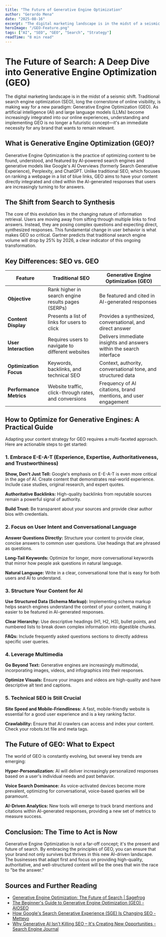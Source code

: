 ```yaml
---
title: "The Future of Generative Engine Optimization"
author: "Gerardo Mena"
date: "2025-08-16"
excerpt: "The digital marketing landscape is in the midst of a seismic shift. Traditional SEO is making way for Generative Engine Optimization (GEO). As AI becomes integrated into search, understanding GEO is no longer futuristic—it's an immediate necessity."
heroImage: "/GEO-Feature.png"
tags: ["AI", "SEO", "GEO", "Search", "Strategy"]
readTime: "8 min read"
---
```


# The Future of Search: A Deep Dive into Generative Engine Optimization (GEO)

The digital marketing landscape is in the midst of a seismic shift. Traditional search engine optimization (SEO), long the cornerstone of online visibility, is making way for a new paradigm: Generative Engine Optimization (GEO). As artificial intelligence (AI) and large language models (LLMs) become increasingly integrated into our online experiences, understanding and implementing GEO is no longer a futuristic concept—it's an immediate necessity for any brand that wants to remain relevant.

## What is Generative Engine Optimization (GEO)?

Generative Engine Optimization is the practice of optimizing content to be found, understood, and featured by AI-powered search engines and generative models like Google's AI Overviews (formerly Search Generative Experience), Perplexity, and ChatGPT. Unlike traditional SEO, which focuses on ranking a webpage in a list of blue links, GEO aims to have your content directly integrated and cited within the AI-generated responses that users are increasingly turning to for answers.

## The Shift from Search to Synthesis

The core of this evolution lies in the changing nature of information retrieval. Users are moving away from sifting through multiple links to find answers. Instead, they are posing complex questions and expecting direct, synthesized responses. This fundamental change in user behavior is what makes GEO so critical. Gartner predicts that traditional search engine volume will drop by 25% by 2026, a clear indicator of this ongoing transformation.

## Key Differences: SEO vs. GEO

| Feature | Traditional SEO | Generative Engine Optimization (GEO) |
|---------|----------------|--------------------------------------|
| **Objective** | Rank higher in search engine results pages (SERPs) | Be featured and cited in AI-generated responses |
| **Content Display** | Presents a list of links for users to click | Provides a synthesized, conversational, and direct answer |
| **User Interaction** | Requires users to navigate to different websites | Delivers immediate insights and answers within the search interface |
| **Optimization Focus** | Keywords, backlinks, and technical SEO | Context, authority, conversational tone, and structured data |
| **Performance Metrics** | Website traffic, click-through rates, and conversions | Frequency of AI citations, brand mentions, and user engagement |

## How to Optimize for Generative Engines: A Practical Guide

Adapting your content strategy for GEO requires a multi-faceted approach. Here are actionable steps to get started:

### 1. Embrace E-E-A-T (Experience, Expertise, Authoritativeness, and Trustworthiness)

**Show, Don't Just Tell:** Google's emphasis on E-E-A-T is even more critical in the age of AI. Create content that demonstrates real-world experience. Include case studies, original research, and expert quotes.

**Authoritative Backlinks:** High-quality backlinks from reputable sources remain a powerful signal of authority.

**Build Trust:** Be transparent about your sources and provide clear author bios with credentials.

### 2. Focus on User Intent and Conversational Language

**Answer Questions Directly:** Structure your content to provide clear, concise answers to common user questions. Use headings that are phrased as questions.

**Long-Tail Keywords:** Optimize for longer, more conversational keywords that mirror how people ask questions in natural language.

**Natural Language:** Write in a clear, conversational tone that is easy for both users and AI to understand.

### 3. Structure Your Content for AI

**Use Structured Data (Schema Markup):** Implementing schema markup helps search engines understand the context of your content, making it easier to be featured in AI-generated responses.

**Clear Hierarchy:** Use descriptive headings (H1, H2, H3), bullet points, and numbered lists to break down complex information into digestible chunks.

**FAQs:** Include frequently asked questions sections to directly address specific user queries.

### 4. Leverage Multimedia

**Go Beyond Text:** Generative engines are increasingly multimodal, incorporating images, videos, and infographics into their responses.

**Optimize Visuals:** Ensure your images and videos are high-quality and have descriptive alt text and captions.

### 5. Technical SEO is Still Crucial

**Site Speed and Mobile-Friendliness:** A fast, mobile-friendly website is essential for a good user experience and is a key ranking factor.

**Crawlability:** Ensure that AI crawlers can access and index your content. Check your robots.txt file and meta tags.

## The Future of GEO: What to Expect

The world of GEO is constantly evolving, but several key trends are emerging:

**Hyper-Personalization:** AI will deliver increasingly personalized responses based on a user's individual needs and past behavior.

**Voice Search Dominance:** As voice-activated devices become more prevalent, optimizing for conversational, voice-based queries will be paramount.

**AI-Driven Analytics:** New tools will emerge to track brand mentions and citations within AI-generated responses, providing a new set of metrics to measure success.

## Conclusion: The Time to Act is Now

Generative Engine Optimization is not a far-off concept; it's the present and future of search. By embracing the principles of GEO, you can ensure that your brand not only survives but thrives in this new AI-driven landscape. The businesses that adapt first and focus on providing high-quality, authoritative, and well-structured content will be the ones that win the race to "be the answer."

## Sources and Further Reading

- [Generative Engine Optimization: The Future of Search | Sagefrog](https://www.sagefrog.com/generative-engine-optimization/)
- [The Beginner's Guide to Generative Engine Optimization (GEO) - AIOSEO](https://aioseo.com/blog/generative-engine-optimization/)
- [How Google's Search Generative Experience (SGE) Is Changing SEO - Mettevo](https://mettevo.com/blog/google-search-generative-experience-sge-seo/)
- [Why Generative AI Isn't Killing SEO – It's Creating New Opportunities - Search Engine Journal](https://www.searchenginejournal.com/generative-ai-seo-opportunities/498234/)

